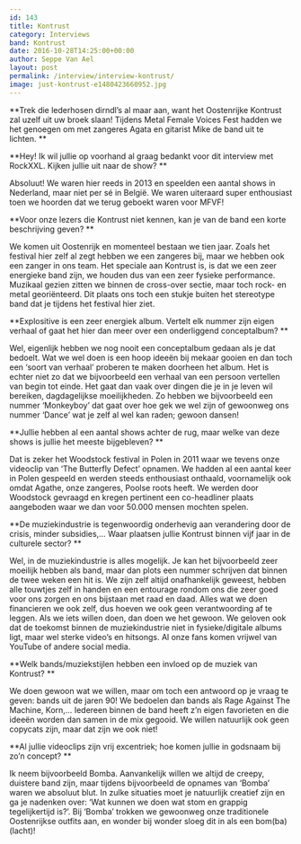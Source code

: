 ```yaml
---
id: 143
title: Kontrust
category: Interviews
band: Kontrust
date: 2016-10-28T14:25:00+00:00
author: Seppe Van Ael
layout: post
permalink: /interview/interview-kontrust/
image: just-kontrust-e1480423660952.jpg
---
```

**Trek die lederhosen dirndl’s al maar aan, want het Oostenrijke Kontrust zal uzelf uit uw broek slaan! Tijdens Metal Female Voices Fest hadden we het genoegen om met zangeres Agata en gitarist Mike de band uit te lichten. **

**Hey! Ik wil jullie op voorhand al graag bedankt voor dit interview met RockXXL. Kijken jullie uit naar de show? **

Absoluut! We waren hier reeds in 2013 en speelden een aantal shows in Nederland, maar niet per sé in België. We waren uiteraard super enthousiast toen we hoorden dat we terug geboekt waren voor MFVF!

**Voor onze lezers die Kontrust niet kennen, kan je van de band een korte beschrijving geven? **

We komen uit Oostenrijk en momenteel bestaan we tien jaar. Zoals het festival hier zelf al zegt hebben we een zangeres bij, maar we hebben ook een zanger in ons team. Het speciale aan Kontrust is, is dat we een zeer energieke band zijn, we houden dus van een zeer fysieke performance. Muzikaal gezien zitten we binnen de cross-over sectie, maar toch rock- en metal georiënteerd. Dit plaats ons toch een stukje buiten het stereotype band dat je tijdens het festival hier ziet.

**Explositive is een zeer energiek album. Vertelt elk nummer zijn eigen verhaal of gaat het hier dan meer over een onderliggend conceptalbum? **

Wel, eigenlijk hebben we nog nooit een conceptalbum gedaan als je dat bedoelt. Wat we wel doen is een hoop ideeën bij mekaar gooien en dan toch een ‘soort van verhaal’ proberen te maken doorheen het album. Het is echter niet zo dat we bijvoorbeeld een verhaal van een persoon vertellen van begin tot einde. Het gaat dan vaak over dingen die je in je leven wil bereiken, dagdagelijkse moeilijkheden. Zo hebben we bijvoorbeeld een nummer ‘Monkeyboy’ dat gaat over hoe gek we wel zijn of gewoonweg ons nummer ‘Dance’ wat je zelf al wel kan raden; gewoon dansen!

**Jullie hebben al een aantal shows achter de rug, maar welke van deze shows is jullie het meeste bijgebleven? **

Dat is zeker het Woodstock festival in Polen in 2011 waar we tevens onze videoclip van ‘The Butterfly Defect’ opnamen. We hadden al een aantal keer in Polen gespeeld en werden steeds enthousiast onthaald, voornamelijk ook omdat Agathe, onze zangeres, Poolse roots heeft. We werden door Woodstock gevraagd en kregen pertinent een co-headliner plaats aangeboden waar we dan voor 50.000 mensen mochten spelen.

**De muziekindustrie is tegenwoordig onderhevig aan verandering door de crisis, minder subsidies,… Waar plaatsen jullie Kontrust binnen vijf jaar in de culturele sector? **

Wel, in de muziekindustrie is alles mogelijk. Je kan het bijvoorbeeld zeer moeilijk hebben als band, maar dan plots een nummer schrijven dat binnen de twee weken een hit is. We zijn zelf altijd onafhankelijk geweest, hebben alle touwtjes zelf in handen en een entourage rondom ons die zeer goed voor ons zorgen en ons bijstaan met raad en daad. Alles wat we doen financieren we ook zelf, dus hoeven we ook geen verantwoording af te leggen. Als we iets willen doen, dan doen we het gewoon. We geloven ook dat de toekomst binnen de muziekindustrie niet in fysieke/digitale albums ligt, maar wel sterke video’s en hitsongs. Al onze fans komen vrijwel van YouTube of andere social media.

**Welk bands/muziekstijlen hebben een invloed op de muziek van Kontrust? **

We doen gewoon wat we willen, maar om toch een antwoord op je vraag te geven: bands uit de jaren 90! We bedoelen dan bands als Rage Against The Machine, Korn,… Iedereen binnen de band heeft z’n eigen favorieten en die ideeën worden dan samen in de mix gegooid. We willen natuurlijk ook geen copycats zijn, maar dat zijn we ook niet!

**Al jullie videoclips zijn vrij excentriek; hoe komen jullie in godsnaam bij zo’n concept? **

Ik neem bijvoorbeeld Bomba. Aanvankelijk willen we altijd de creepy, duistere band zijn, maar tijdens bijvoorbeeld de opnames van ‘Bomba’ waren we absoluut blut. In zulke situaties moet je natuurlijk creatief zijn en ga je nadenken over: ‘Wat kunnen we doen wat stom en grappig tegelijkertijd is?’. Bij ‘Bomba’ trokken we gewoonweg onze traditionele Oostenrijkse outfits aan, en wonder bij wonder sloeg dit in als een bom(ba) (lacht)!
